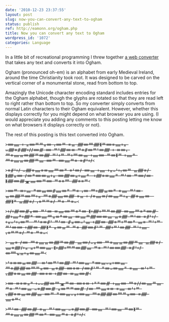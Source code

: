 ```yaml
---
date: '2010-12-23 23:37:55'
layout: post
slug: now-you-can-convert-any-text-to-ogham
status: publish
ref: http://eamonn.org/ogham.php
title: Now you can convert any text to Ogham
wordpress_id: '1072'
categories: Language
---
```


In a little bit of recreational programming I threw together [a web converter](http://eamonn.org/ogham.php) that takes any text and converts it into Ogham.

Ogham (pronounced oh-em) is an alphabet from early Medieval Ireland, around the time Christianity took root.  It was designed to be carved on the vertical corner of a monumental stone, read from bottom to top.

Amazingly the Unicode character encoding standard includes entries for the Ogham alphabet, though the glyphs are rotated so that they are read left to right rather than bottom to top.   So my converter simply converts from normal Latin characters to their Ogham equivalent.  However, whether this displays correctly for you might depend on what browser you are using.  (I would appreciate you adding any comments to this posting letting me know on what browsers it displays correctly or not).

The rest of this posting is this text converted into Ogham.

᚛ᚔᚅ ᚐ ᚂᚔᚈᚈᚂᚓ ᚁᚔᚈ ᚑᚃ ᚏᚓᚉᚏᚕᚈᚔᚑᚅᚐᚂ ᚚᚏᚑᚌᚏᚐᚋᚋᚔᚍ ᚔ ᚈᚆᚏᚓᚒ ᚈᚑᚌᚓᚈᚆᚓᚏ ᚐ ᚒᚓᚁ ᚉᚑᚅᚃᚓᚏᚈᚓᚏ ᚈᚆᚐᚈ ᚈᚐᚉᚓᚄ ᚐᚅᚔ ᚈᚓᚕᚈ ᚐᚅᚇ ᚉᚑᚅᚃᚓᚏᚈᚄ ᚔᚈ ᚔᚅᚈᚑ ᚑᚌᚆᚐᚋ᚜

᚛ᚑᚌᚆᚐᚋ ᚚᚏᚑᚅᚑᚒᚅᚉᚓᚇ ᚑᚆᚓᚋ ᚔᚄ ᚐᚅ ᚐᚂᚚᚆᚐᚁᚓᚈ ᚃᚏᚑᚋ ᚕᚏᚂᚔ ᚋᚓᚇᚔᚓᚃᚐᚂ ᚔᚏᚓᚂᚐᚅᚇ  ᚐᚏᚑᚒᚅᚇ ᚈᚆᚓ ᚈᚔᚋᚓ ᚕᚏᚔᚎᚘᚅᚔᚈᚔ ᚈᚑᚑᚉ ᚏᚑᚑᚈ᚜

᚛ᚔᚈ ᚒᚐᚄ ᚇᚓᚄᚔᚌᚅᚓᚇ ᚈᚑ ᚁᚓ ᚉᚐᚏᚃᚓᚇ ᚑᚅ ᚈᚆᚓ ᚃᚓᚏᚈᚔᚉᚐᚂ ᚉᚑᚏᚅᚓᚏ ᚑᚃ ᚐ ᚋᚑᚅᚒᚋᚓᚅᚈᚐᚂ ᚎᚑᚅᚓ  ᚏᚕᚇ ᚃᚏᚑᚋ ᚁᚑᚈᚈᚑᚋ ᚈᚑ ᚈᚑᚚ᚜

᚛ᚐᚋᚐᚎᚔᚍᚂᚔ ᚈᚆᚓ ᚒᚅᚔᚉᚑᚇᚓ ᚕᚐᚏᚐᚉᚈᚓᚏ ᚓᚅᚉᚑᚇᚔᚍ ᚎᚐᚅᚇᚐᚏᚇ ᚔᚅᚉᚂᚒᚇᚓᚄ ᚓᚅᚈᚏᚔᚓᚄ ᚃᚑᚏ ᚈᚆᚓ ᚑᚌᚆᚐᚋ ᚐᚂᚚᚆᚐᚁᚓᚈ  ᚈᚆᚑᚒᚌᚆ ᚈᚆᚓ ᚌᚂᚔᚚᚆᚄ ᚐᚏᚓ ᚏᚑᚈᚐᚈᚓᚇ ᚄᚑ ᚈᚆᚐᚈ ᚈᚆᚓᚔ ᚐᚏᚓ ᚏᚕᚇ ᚂᚓᚃᚈ ᚈᚑ ᚏᚔᚌᚆᚈ ᚏᚐᚈᚆᚓᚏ ᚈᚆᚐᚅ ᚁᚑᚈᚈᚑᚋ ᚈᚑ ᚈᚑᚚ᚜

᚛ ᚄᚑ ᚋᚔ ᚉᚑᚅᚃᚓᚏᚈᚓᚏ ᚄᚔᚋᚚᚂᚔ ᚉᚑᚅᚃᚓᚏᚈᚄ ᚃᚏᚑᚋ ᚅᚑᚏᚋᚐᚂ ᚂᚐᚈᚔᚅ ᚕᚐᚏᚐᚉᚈᚓᚏᚄ ᚈᚑ ᚈᚆᚓᚔᚏ ᚑᚌᚆᚐᚋ ᚓᚊᚗᚃᚐᚂᚓᚅᚈ᚜

᚛ᚆᚑᚒᚓᚃᚓᚏ  ᚒᚆᚓᚈᚆᚓᚏ ᚈᚆᚔᚄ ᚇᚔᚄᚚᚂᚐᚔᚄ ᚉᚑᚏᚏᚓᚉᚈᚂᚔ ᚃᚑᚏ ᚔᚑᚒ ᚋᚔᚌᚆᚈ ᚇᚓᚚᚓᚅᚇ ᚑᚅ ᚒᚆᚐᚈ ᚁᚏᚑᚒᚄᚓᚏ ᚔᚑᚒ ᚐᚏᚓ ᚒᚄᚔᚍ᚜

᚛ᚔ ᚒᚑᚒᚂᚇ ᚐᚚᚚᚏᚓᚉᚘᚈᚓ ᚔᚑᚒ ᚐᚇᚇᚔᚍ ᚐᚅᚔ ᚉᚑᚋᚋᚓᚅᚈᚄ ᚈᚑ ᚈᚆᚔᚄ ᚚᚑᚎᚔᚍ ᚂᚓᚈᚈᚔᚍ ᚋᚓ ᚉᚅᚑᚒ ᚑᚅ ᚒᚆᚐᚈ ᚁᚏᚑᚒᚄᚓᚏᚄ ᚔᚈ ᚇᚔᚄᚚᚂᚐᚔᚄ ᚉᚑᚏᚏᚓᚉᚈᚂᚔ ᚑᚏ ᚅᚑᚈ᚜

᚛ᚈᚆᚓ ᚏᚓᚎ ᚑᚃ ᚈᚆᚔᚄ ᚚᚑᚎᚔᚍ ᚔᚄ ᚈᚆᚔᚄ ᚈᚓᚕᚈ ᚉᚑᚅᚃᚓᚏᚈᚓᚇ ᚔᚅᚈᚑ ᚑᚌᚆᚐᚋ᚜
